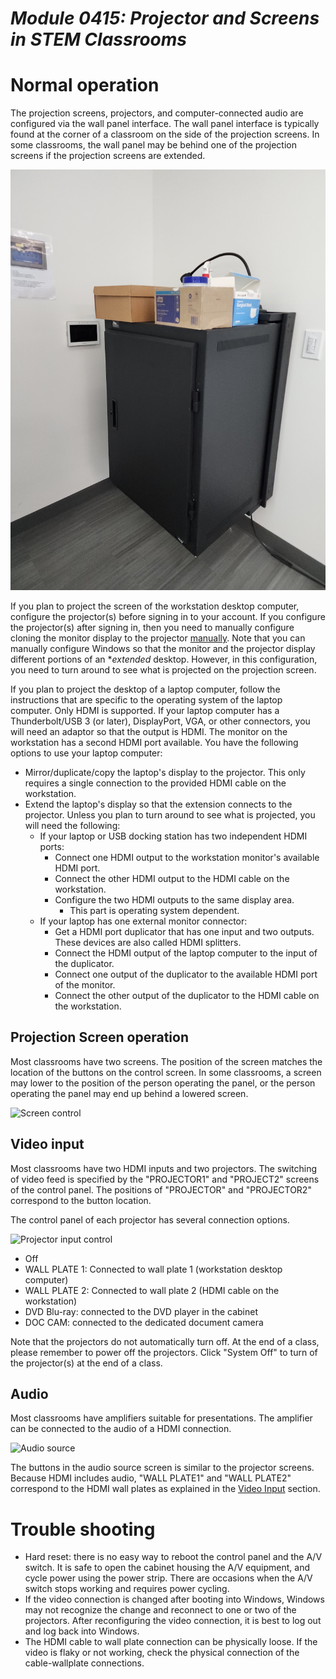 # _Module 0415: Projector and Screens in STEM Classrooms_

# Normal operation

The projection screens, projectors, and computer-connected audio are configured via the wall panel interface. The wall panel interface is typically found at the corner of a classroom on the side of the projection screens. In some classrooms, the wall panel may be behind one of the projection screens if the projection screens are extended.

![Panel and cabinet](panelAndCabinet.png)

If you plan to project the screen of the workstation desktop computer, configure the projector(s) before signing in to your account. If you configure the projector(s) after signing in, then you need to manually configure cloning the monitor display to the projector [manually](https://support.microsoft.com/en-us/windows/connect-to-a-projector-or-pc-7e170c39-58dc-c866-7d55-be2372632892). Note that you can manually configure Windows so that the monitor and the projector display different portions of an **extended* desktop. However, in this configuration, you need to turn around to see what is projected on the projection screen.

If you plan to project the desktop of a laptop computer, follow the instructions that are specific to the operating system of the laptop computer. Only HDMI is supported. If your laptop computer has a Thunderbolt/USB 3 (or later), DisplayPort, VGA, or other connectors, you will need an adaptor so that the output is HDMI. The monitor on the workstation has a second HDMI port available. You have the following options to use your laptop computer:

* Mirror/duplicate/copy the laptop's display to the projector. This only requires a single connection to the provided HDMI cable on the workstation.
* Extend the laptop's display so that the extension connects to the projector. Unless you plan to turn around to see what is projected, you will need the following:
  * If your laptop or USB docking station has two independent HDMI ports:
    * Connect one HDMI output to the workstation monitor's available HDMI port.
    * Connect the other HDMI output to the HDMI cable on the workstation.
    * Configure the two HDMI outputs to the same display area.
      * This part is operating system dependent.
  * If your laptop has one external monitor connector:
    * Get a HDMI port duplicator that has one input and two outputs. These devices are also called HDMI splitters.
    * Connect the HDMI output of the laptop computer to the input of the duplicator.
    * Connect one output of the duplicator to the available HDMI port of the monitor.
    * Connect the other output of the duplicator to the HDMI cable on the workstation.

## Projection Screen operation

Most classrooms have two screens. The position of the screen matches the location of the buttons on the control screen. In some classrooms, a screen may lower to the position of the person operating the panel, or the person operating the panel may end up behind a lowered screen.

![Screen control](screenControl.png)

## Video input

Most classrooms have two HDMI inputs and two projectors. The switching of video feed is specified by the "PROJECTOR1" and "PROJECT2" screens of the control panel. The positions of "PROJECTOR" and "PROJECTOR2" correspond to the button location.

The control panel of each projector has several connection options.

![Projector input control](projector.jpg)

* Off
* WALL PLATE 1: Connected to wall plate 1 (workstation desktop computer)
* WALL PLATE 2: Connected to wall plate 2 (HDMI cable on the workstation)
* DVD Blu-ray: connected to the DVD player in the cabinet
* DOC CAM: connected to the dedicated document camera

Note that the projectors do not automatically turn off. At the end of a class, please remember to power off the projectors. Click "System Off" to turn of the projector(s) at the end of a class.

## Audio

Most classrooms have amplifiers suitable for presentations. The amplifier can be connected to the audio of a HDMI connection.

![Audio source](audioSource.jpg)

The buttons in the audio source screen is similar to the projector screens. Because HDMI includes audio, "WALL PLATE1" and "WALL PLATE2" correspond to the HDMI wall plates as explained in the [Video Input](#Video-input) section. 

# Trouble shooting

* Hard reset: there is no easy way to reboot the control panel and the A/V switch. It is safe to open the cabinet housing the A/V equipment, and cycle power using the power strip. There are occasions when the A/V switch stops working and requires power cycling.
* If the video connection is changed after booting into Windows, Windows may not recognize the change and reconnect to one or two of the projectors. After reconfiguring the video connection, it is best to log out and log back into Windows.
* The HDMI cable to wall plate connection can be physically loose. If the video is flaky or not working, check the physical connection of the cable-wallplate connections.
